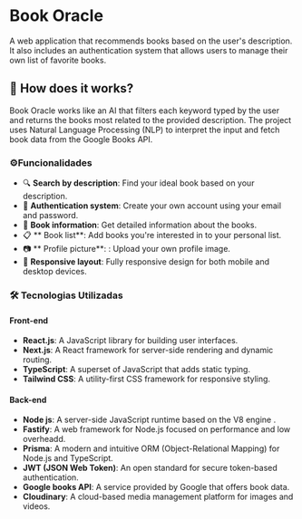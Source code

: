 
# Book Oracle

A web application that recommends books based on the user's description. It also includes an authentication system that allows users to manage their own list of favorite books.

## 🚀 How does it works?

Book Oracle works like an AI that filters each keyword typed by the user and returns the books most related to the provided description. The project uses Natural Language Processing (NLP) to interpret the input and fetch book data from the Google Books API.

### ⚙️Funcionalidades

- 🔍 **Search by description**: Find your ideal book based on your description.
- 🔐 **Authentication system**: Create your own account using your email and password.
- 📕 **Book information**: Get detailed information about the books.
- 📋 ** Book list**: Add books you're interested in to your personal list.
- 📷 ** Profile picture**: : Upload your own profile image.
- 📱 **Responsive layout**: Fully responsive design for both mobile and desktop devices.

### 🛠️ Tecnologias Utilizadas

#### Front-end

- **React.js**: A JavaScript library for building user interfaces.
- **Next.js**: A React framework for server-side rendering and dynamic routing.
- **TypeScript**: A superset of JavaScript that adds static typing.
- **Tailwind CSS**: A utility-first CSS framework for responsive styling.

#### Back-end

- **Node js**: A server-side JavaScript runtime based on the V8 engine .
- **Fastify**: A web framework for Node.js focused on performance and low overheadd.
- **Prisma**: A modern and intuitive ORM (Object-Relational Mapping) for Node.js and TypeScript.
- **JWT (JSON Web Token)**: An open standard for secure token-based authentication.
- **Google books API**: A service provided by Google that offers book data.
- **Cloudinary**: A cloud-based media management platform for images and videos.
